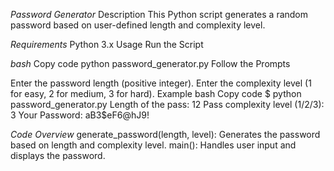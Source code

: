 *Password Generator*
Description
This Python script generates a random password based on user-defined length and complexity level.

*Requirements*
Python 3.x
Usage
Run the Script

*bash*
Copy code
python password_generator.py
Follow the Prompts

Enter the password length (positive integer).
Enter the complexity level (1 for easy, 2 for medium, 3 for hard).
Example
bash
Copy code
$ python password_generator.py
Length of the pass: 12
Pass complexity level (1/2/3): 3
Your Password: aB3$eF6@hJ9!

*Code Overview*
generate_password(length, level): Generates the password based on length and complexity level.
main(): Handles user input and displays the password.
